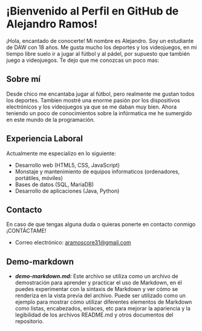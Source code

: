 # ¡Bienvenido al Perfil en GitHub de Alejandro Ramos!

¡Hola, encantado de conocerte! Mi nombre es Alejandro. Soy un estudiante de DAW con 18 años. Me gusta mucho los deportes y los videojuegos, en mi tiempo libre suelo ir a jugar al fútbol y al pádel, por supuesto que también juego a videojuegos. Te dejo que me conozcas un poco mas:

## Sobre mí
Desde chico me encantaba jugar al fútbol, pero realmente me gustan todos los deportes. Tambien mostré una enorme pasión por los dispositivos electrónicos y los videojuegos ya que se me daban muy bien. Ahora teniendo un poco de conocimientos sobre la infórmatica me he sumergido en este mundo de la programación.

## Experiencia Laboral
Actualmente me especializo en lo siguiente:
- Desarrollo web (HTML5, CSS, JavaScript)
- Monstaje y mantenimiento de equipos informaticos (ordenadores, portátiles, móviles)
- Bases de datos (SQL, MariaDB)
- Desarrollo de aplicaciones (Java, Python)

## Contacto
En caso de que tengas alguna duda o quieras ponerte en contacto conmigo ¡CONTÁCTAME!
- Correo electrónico: [aramoscore31@gmail.com](mailto:aramoscore31@gmail.com)

## Demo-markdown
* ***demo-markdown.md:*** Este archivo se utiliza como un archivo de demostración para aprender y practicar el uso de Markdown, en él puedes experimentar con la sintaxis de Markdown y ver cómo se renderiza en la vista previa del archivo. Puede ser utilizado como un ejemplo para mostrar cómo utilizar diferentes elementos de Markdown como listas, encabezados, enlaces, etc para mejorar la apariencia y la legibilidad de los archivos README.md y otros documentos del repositorio.
